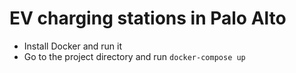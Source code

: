 # EV charging stations in Palo Alto

- Install Docker and run it
- Go to the project directory and run `docker-compose up`
